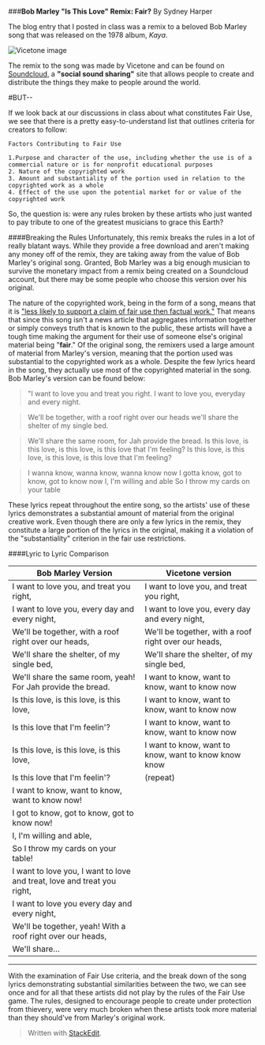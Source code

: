 
###**Bob Marley "Is This Love" Remix: Fair?**
By Sydney Harper


The blog entry that I posted in class was a remix to a beloved Bob Marley song that was released on the 1978 album, _Kaya_. 

![Vicetone image](https://static-hive-images-ticketlabsinc1.netdna-ssl.com/upload/c_fill,h_600,w_600/dmljmxizos5nlptmt028.jpg)

The remix to the song was made by Vicetone and can be found on [Soundcloud](https://soundcloud.com/thebestedm2015/vicetone-x-bob-marley-is-this-love-free-download), a **"social sound sharing"** site that allows people to create and distribute the things they make to people around the world. 

#BUT--

If we look back at our discussions in class about what constitutes Fair Use, we see that there is a pretty easy-to-understand list that outlines criteria for creators to follow:

	Factors Contributing to Fair Use  
	
	1.Purpose and character of the use, including whether the use is of a commercial nature or is for nonprofit educational purposes
	2. Nature of the copyrighted work
	3. Amount and substantiality of the portion used in relation to the copyrighted work as a whole
	4. Effect of the use upon the potential market for or value of the copyrighted work

So, the question is:  were any rules broken by these artists who just wanted to pay tribute to one of the greatest musicians to grace this Earth? 
 
####Breaking the Rules
Unfortunately, this remix breaks the rules in a lot of really blatant ways. While they provide a free download and aren't making any money off of the remix, they are taking away from the value of Bob Marley's original song. Granted, Bob Marley was a big enough musician to survive the monetary impact from a remix being created on a Soundcloud account, but there may be some people who choose this version over his original. 
	
  The nature of the copyrighted work, being in the form of a song, means that it is ["less likely to support a claim of fair use then factual work."](http://www.copyright.gov/fair-use/more-info.html) That means that since this song isn't a news article that aggregates information together or simply conveys truth that is known to the public,  these artists will have a tough time making the argument for their use of someone else's original material being "**fair**." Of the original song, the remixers used a large amount of material from Marley's version, meaning that the portion used was substantial to the copyrighted work as a whole. Despite the few lyrics heard in the song, they actually use most of the copyrighted material in the song. Bob Marley's version can be found below:

>"I want to love you
>and treat you right. 
>I want to love you,
>everyday and every night.

> We'll be together,
> with a roof right over our heads 
> we'll share the shelter
> of my single bed.

>We'll share the same room,
>for Jah provide the bread.
>Is this love, is this love, is this love, is this love that I'm feeling?
Is this love, is this love, is this love, is this love that I'm feeling?

>I wanna know, wanna know, wanna know now
>I gotta know, got to know, got to know now
>I, I'm willing and able
>So I throw my cards on your table


These lyrics repeat throughout the entire song, so the artists' use of these lyrics demonstrates a substantial amount of material from the original creative work. Even though there are only a few lyrics in the remix, they constitute a large portion of the lyrics in the original, making it a violation of the "substantiality" criterion in the fair use restrictions. 

####Lyric to Lyric Comparison


Bob Marley Version  |  Vicetone version
-------------------- | -------------------- 
I want to love you, and treat you right, | I want to love you, and treat you right,
I want to love you, every day and every night, | I want to love you, every day and every night,
We'll be together, with a roof right over our heads, | We'll be together, with a roof right over our heads,
We'll share the shelter, of my single bed,  | We'll share the shelter, of my single bed,
We'll share the same room, yeah! For Jah provide the bread.  | I want to know, want to know, want to know now
Is this love, is this love, is this love,  | I want to know, want to know, want to know now
Is this love that I'm feelin'?  | I want to know, want to know, want to know now
Is this love, is this love, is this love,  |I want to know, want to know, want to know know know
Is this love that I'm feelin'?  | (repeat)
I want to know, want to know, want to know now!  |
I got to know, got to know, got to know now! |
I, I'm willing and able,  |
So I throw my cards on your table!  |
I want to love you, I want to love and treat, love and treat you right,  |
I want to love you every day and every night,  |
We'll be together, yeah! With a roof right over our heads,  |
We'll share…  |

_________________________


With the examination of Fair Use criteria, and the break down of the song lyrics demonstrating substantial similarities between the two, we can see once and for all that these artists did not play by the rules of the Fair Use game. The rules, designed to encourage people to create under protection from thievery, were very much broken when these artists took more material than they should've from Marley's original work. 
 






> Written with [StackEdit](https://stackedit.io/).
